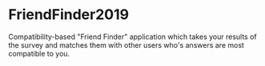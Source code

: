 # FriendFinder2019
Compatibility-based "Friend Finder" application which takes your results of the survey and matches them with other users who's answers are most compatible to you.
